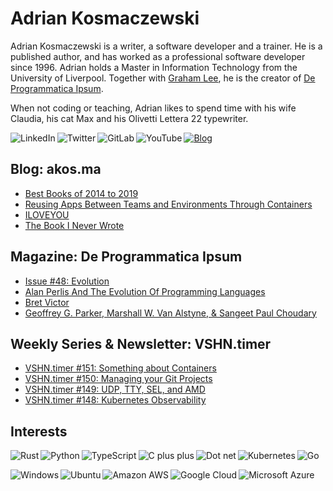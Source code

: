 # Adrian Kosmaczewski

Adrian Kosmaczewski is a writer, a software developer and a trainer. He is a published author, and has worked as a professional software developer since 1996. Adrian holds a Master in Information Technology from the University of Liverpool. Together with [Graham Lee](https://github.com/iamleeg/), he is the creator of [De Programmatica Ipsum](https://deprogrammaticaipsum.com).

When not coding or teaching, Adrian likes to spend time with his wife Claudia, his cat Max and his Olivetti Lettera 22 typewriter.

[<img align="left" alt="LinkedIn" src="https://img.shields.io/badge/linkedin-%230077B5.svg?&style=for-the-badge&logo=linkedin&logoColor=white">](https://linkedin.com/in/akosma) [<img align="left" alt="Twitter" src="https://img.shields.io/badge/twitter-%231DA1F2.svg?&style=for-the-badge&logo=twitter&logoColor=white">](https://twitter.com/akosma) [<img align="left" alt="GitLab" src="https://img.shields.io/badge/gitlab-%23330f63.svg?&style=for-the-badge&logo=gitlab&logoColor=white">](https://gitlab.com/akosma) [<img alt="YouTube" align="left" src="https://img.shields.io/badge/youtube-%23FF0000.svg?&style=for-the-badge&logo=youtube&logoColor=white">](https://vshn.tv) [<img alt="Blog" src="https://img.shields.io/badge/rss-%23FFA500.svg?&style=for-the-badge&logo=rss&logoColor=white">](https://akos.ma/index.xml)

## Blog: akos.ma

<!-- AKOSMA:START -->
- [Best Books of 2014 to 2019](https://akos.ma/blog/best-books-of-2014-to-2019/)
- [Reusing Apps Between Teams and Environments Through Containers](https://akos.ma/blog/reusing-apps-between-teams-and-environments-through-containers/)
- [ILOVEYOU](https://akos.ma/blog/iloveyou/)
- [The Book I Never Wrote](https://akos.ma/blog/the-book-i-never-wrote/)
<!-- AKOSMA:END -->

## Magazine: De Programmatica Ipsum

<!-- DEPROGIPSUM:START -->
- [Issue #48: Evolution](https://deprogrammaticaipsum.com/issue-48-evolution/)
- [Alan Perlis And The Evolution Of Programming Languages](https://deprogrammaticaipsum.com/alan-perlis-and-the-evolution-of-programming-languages/)
- [Bret Victor](https://deprogrammaticaipsum.com/bret-victor/)
- [Geoffrey G. Parker, Marshall W. Van Alstyne, &amp; Sangeet Paul Choudary](https://deprogrammaticaipsum.com/geoffrey-g-parker-marshall-w-van-alstyne-sangeet-paul-choudary/)
<!-- DEPROGIPSUM:END -->

## Weekly Series & Newsletter: VSHN.timer

<!-- VSHNTIMER:START -->
- [VSHN.timer #151: Something about Containers](https://www.vshn.ch/blog/vshn-timer-151-something-about-containers/)
- [VSHN.timer #150: Managing your Git Projects](https://www.vshn.ch/blog/vshn-timer-150-managing-your-git-projects/)
- [VSHN.timer #149: UDP, TTY, SEL, and AMD](https://www.vshn.ch/blog/vshn-timer-149-udp-tty-sel-and-amd/)
- [VSHN.timer #148: Kubernetes Observability](https://www.vshn.ch/blog/vshn-timer-148-kubernetes-observability/)
<!-- VSHNTIMER:END -->

## Interests

<img align="left" alt="Rust" src="https://img.shields.io/badge/rust-DEA584?logo=rust&logoColor=white&style=for-the-badge"> <img align="left" alt="Python" src="https://img.shields.io/badge/python-%233776AB.svg?&style=for-the-badge&logo=python&logoColor=white"> <img align="left" alt="TypeScript" src="https://img.shields.io/badge/typescript%20-%23007ACC.svg?&style=for-the-badge&logo=typescript&logoColor=white"> <img align="left" alt="C plus plus" src="https://img.shields.io/badge/c++%20-%2300599C.svg?&style=for-the-badge&logo=c%2B%2B&logoColor=white"> <img alt="Go" src="https://img.shields.io/badge/go-%2300ADD8.svg?&style=for-the-badge&logo=go&logoColor=white"> <img alt="Dot net" align="left" src="https://img.shields.io/badge/dotnet-net%23239120.svg?color=5C2D91&style=for-the-badge&logo=.net&logoColor=white"> <img align="left" alt="Kubernetes" src="https://img.shields.io/badge/kubernetes-326de6?logo=kubernetes&logoColor=white&style=for-the-badge">

<img align="left" alt="Windows" src="https://img.shields.io/badge/windows-0078D6?logo=windows&logoColor=white&style=for-the-badge"> <img align="left" alt="Ubuntu" src="https://img.shields.io/badge/ubuntu-E95420?logo=ubuntu&logoColor=white&style=for-the-badge"> <img align="left" alt="Amazon AWS" src="https://img.shields.io/badge/Amazon%20AWS-%23232F3E?logo=amazon-aws&logoColor=white&style=for-the-badge"> <img align="left" alt="Google Cloud" src="https://img.shields.io/badge/Google%20Cloud-%234285F4?logo=google-cloud&logoColor=white&style=for-the-badge "> <img alt="Microsoft Azure" src="https://img.shields.io/badge/Microsoft%20Azure-0089D6?logo=microsoft-azure&logoColor=white&style=for-the-badge">

